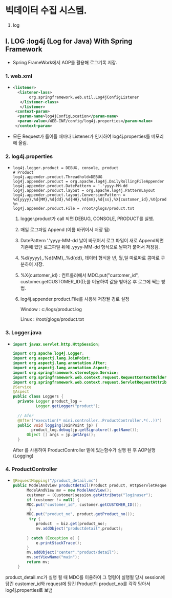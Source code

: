 # 빅데이터 수집 시스템.

1. log 

   



## I. LOG :log4j (Log for Java) With Spring Framework

- Spring FrameWork에서 AOP를 활용해 로그기록 저장.



### 1. web.xml

- ```xml
  <listener>
   	<listener-lass>
         org.springframework.web.util.Log4jConfigListener
     </listener-class>
  	 </listener>
   <context-param>
   	<param-name>log4jConfigLocation</param-name>
   	<param-value>/WEB-INF/config/log4j.properties</param-value>
   </context-param>
  ```

- 모든 Request가 들어올 때마다 Listener가 인지하여 log4j.properties를 메모리에 올림.





### 2. log4j.properties

- ```properties
  log4j.logger.product = DEBUG, console, product
  # Product
  log4j.appender.product.Threadhold=DEBUG
  log4j.appender.product = org.apache.log4j.DailyRollingFileAppender 
  log4j.appender.product.DatePattern = '.'yyyy-MM-dd
  log4j.appender.product.layout = org.apache.log4j.PatternLayout 
  log4j.appender.product.layout.ConversionPattern = %d{yyyy},%d{MM},%d{dd},%d{HH},%d{mm},%d{ss},%X{customer_id},%X{product_no} %n
  log4j.appender.product.File = /root/glogs/product.txt
  ```

  1. logger.product가 call 되면  DEBUG, CONSOLE, PRODUCT를 실행.

  2. 매일 로그파일 Append (이름 바뀌어서 저장 됨)

  3. DatePattern '.'yyyy-MM-dd 날이 바뀌어서 로그 파일이 새로 Append되면 기존에 있던 로그파일 뒤에 .yyyy-MM-dd 형식으로 날짜가 붙어서 저장됨.

  4. %d{yyyy},.%d{MM},.%d{dd},  데이터 형식을 년, 월,일 따로따로 콤마로 구분하여 저장.

  5. %X{customer_id}  : 컨트롤러에서 MDC.put("customer_id", customer.getCUSTOMER_ID());를 이용하여 값을 받아온 후 로그에 찍는 방법.

  6. log4j.appender.product.File를 사용해 저장될 경로 설정

     Window : c:/logs/product.log

     Linux : /root/glogs/product.txt

### 3. Logger.java

- ```java
  import javax.servlet.http.HttpSession;
  
  import org.apache.log4j.Logger;
  import org.aspectj.lang.JoinPoint;
  import org.aspectj.lang.annotation.After;
  import org.aspectj.lang.annotation.Aspect;
  import org.springframework.stereotype.Service;
  import org.springframework.web.context.request.RequestContextHolder;
  import org.springframework.web.context.request.ServletRequestAttributes;
  @Service
  @Aspect
  public class Loggers {
  	private Logger product_log = 
  			Logger.getLogger("product"); 
  	
  	// Afer
  	@After("execution(* mini.controller..ProductController.*(..))")
  	public void logging(JoinPoint jp) {
          product_log.debug(jp.getSignature().getName());
  		Object [] args = jp.getArgs();
  	}
  ```

  After 를 사용하여 ProductController 밑에 있는함수가 실행 된 후 AOP실행 (Logging)



### 4. ProductController

- ```java
  @RequestMapping("/product_detail.mc")
  public ModelAndView productdetail(Product product, HttpServletRequest request, Integer product_no, HttpSession session,Customer customer) {
  		ModelAndView mv = new ModelAndView();
  		customer = (Customer)session.getAttribute("loginuser");
  		if (customer != null) {
  		MDC.put("customer_id", customer.getCUSTOMER_ID());
  	     }
  		MDC.put("product_no", product.getProduct_no());
  	     try {
  			product  = biz.get(product_no);
  			mv.addObject("productdetail",product);
  		
  		} catch (Exception e) {
  			e.printStackTrace();
  		}
  	 	mv.addObject("center","product/detail");
  		mv.setViewName("main");
  		return mv;
  	}
  ```

product_detail.mc가 실행 될 때 MDC를 이용하여 그 명령이 실행될 당시 session에 담긴 customer_id와 request에 담긴 Product의 product_no를 각각 담아서 log4j.properties로 보냄



## 

